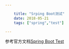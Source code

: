```yaml
---

    title: "Srping Boot测试"
    date: 2018-05-21
    tags: ["spring","test"]

---
```

参考官方文档[Spring Boot Test](https://docs.spring.io/spring-boot/docs/current/reference/html/spring-boot-features.html#boot-features-testing)